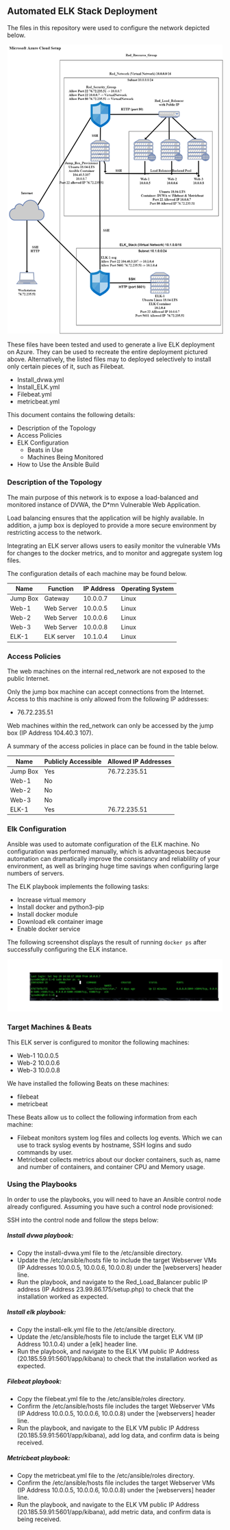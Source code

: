 ## Automated ELK Stack Deployment

The files in this repository were used to configure the network depicted below.

![Network Diagram](Images/ELK_Stack_Network_Diagram.png)

These files have been tested and used to generate a live ELK deployment on Azure. They can be used to recreate the entire deployment pictured above. Alternatively, the listed files may to deployed selectively to install only certain pieces of it, such as Filebeat.

  - Install_dvwa.yml
  - Install_ELK.yml
  - Filebeat.yml
  - metricbeat.yml

This document contains the following details:
- Description of the Topology
- Access Policies
- ELK Configuration
  - Beats in Use
  - Machines Being Monitored
- How to Use the Ansible Build


### Description of the Topology

The main purpose of this network is to expose a load-balanced and monitored instance of DVWA, the D*mn Vulnerable Web Application.

Load balancing ensures that the application will be highly available. In addition, a jump box is deployed to provide a more secure environment by restricting access to the network.

Integrating an ELK server allows users to easily monitor the vulnerable VMs for changes to the docker metrics, and to monitor and aggregate system log files.

The configuration details of each machine may be found below.

| Name     |  Function  | IP Address | Operating System |
|----------|------------|------------|------------------|
| Jump Box | Gateway    | 10.0.0.7   | Linux            |
| Web-1    | Web Server | 10.0.0.5   | Linux            |
| Web-2    | Web Server | 10.0.0.6   | Linux            |
| Web-3    | Web Server | 10.0.0.8   | Linux            |
| ELK-1    | ELK server | 10.1.0.4   | Linux            |


### Access Policies

The web machines on the internal red_network are not exposed to the public Internet. 

Only the jump box machine can accept connections from the Internet. Access to this machine is only allowed from the following IP addresses:

 - 76.72.235.51

Web machines within the red_network can only be accessed by the jump box (IP Address 104.40.3 107).


A summary of the access policies in place can be found in the table below.

| Name     | Publicly Accessible | Allowed IP Addresses |
|----------|---------------------|----------------------|
| Jump Box | Yes                 | 76.72.235.51         |
| Web-1    | No                  |                      |
| Web-2    | No                  |                      |
| Web-3    | No                  |                      |
| ELK-1    | Yes                 | 76.72.235.51         |


### Elk Configuration

Ansible was used to automate configuration of the ELK machine. No configuration was performed manually, which is advantageous because automation can dramatically improve the consistancy and reliablility of your environment, as well as bringing huge time savings when configuring large numbers of servers. 


The ELK playbook implements the following tasks:

- Increase virtual memory
- Install docker and python3-pip
- Install docker module
- Download elk container image
- Enable docker service

The following screenshot displays the result of running `docker ps` after successfully configuring the ELK instance.

![Docker ps output](Images/docker_ps_output.jpg)

### Target Machines & Beats
This ELK server is configured to monitor the following machines:

 - Web-1 10.0.0.5
 - Web-2 10.0.0.6
 - Web-3 10.0.0.8

We have installed the following Beats on these machines:

 - filebeat
 - metricbeat

These Beats allow us to collect the following information from each machine:
- Filebeat monitors system log files and collects log events. Which we can use to track syslog events by hostname, SSH logins and sudo commands by user.
- Metricbeat collects metrics about our docker containers, such as, name and number of containers, and container CPU and Memory usage.

### Using the Playbooks
In order to use the playbooks, you will need to have an Ansible control node already configured. Assuming you have such a control node provisioned: 

SSH into the control node and follow the steps below:

##### Install dvwa playbook:
- Copy the install-dvwa.yml file to the /etc/ansible directory.
- Update the /etc/ansible/hosts file to include the target Webserver VMs (IP Addresses 10.0.0.5, 10.0.0.6, 10.0.0.8) under the [webservers] header line.
- Run the playbook, and navigate to the Red_Load_Balancer public IP address (IP Address 23.99.86.175/setup.php) to check that the installation worked as expected.

##### Install elk playbook:
- Copy the install-elk.yml file to the /etc/ansible directory.
- Update the /etc/ansible/hosts file to include the target ELK VM (IP Address 10.1.0.4) under a [elk] header line.
- Run the playbook, and navigate to the ELK VM public IP Address (20.185.59.91:5601/app/kibana) to check that the installation worked as expected.

##### Filebeat playbook:
- Copy the filebeat.yml file to the /etc/ansible/roles directory.
- Confirm the /etc/ansible/hosts file includes the target Webserver VMs (IP Address 10.0.0.5, 10.0.0.6, 10.0.0.8) under the [webservers] header line.
- Run the playbook, and navigate to the ELK VM public IP Address (20.185.59.91:5601/app/kibana), add log data, and confirm data is being received.

##### Metricbeat playbook:
- Copy the metricbeat.yml file to the /etc/ansible/roles directory.
- Confirm the /etc/ansible/hosts file includes the target Webserver VMs (IP Address 10.0.0.5, 10.0.0.6, 10.0.0.8) under the [webservers] header line.
- Run the playbook, and navigate to the ELK VM public IP Address (20.185.59.91:5601/app/kibana), add metric data, and confirm data is being received.
